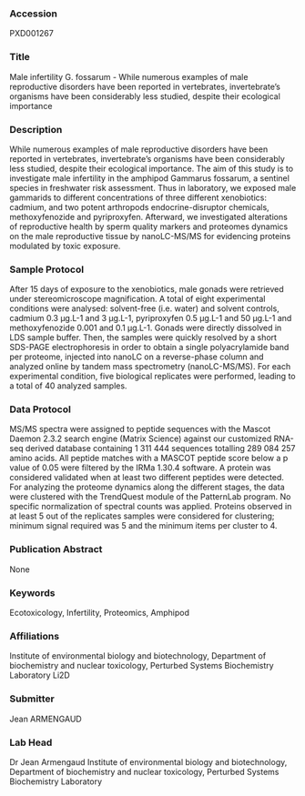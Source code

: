 ### Accession
PXD001267

### Title
Male infertility G. fossarum - While numerous examples of male reproductive disorders have been reported in vertebrates, invertebrate’s organisms have been considerably less studied, despite their ecological importance

### Description
While numerous examples of male reproductive disorders have been reported in vertebrates, invertebrate’s organisms have been considerably less studied, despite their ecological importance. The aim of this study is to investigate male infertility in the amphipod Gammarus fossarum, a sentinel species in freshwater risk assessment. Thus in laboratory, we exposed male gammarids to different concentrations of three different xenobiotics: cadmium, and two potent arthropods endocrine-disruptor chemicals, methoxyfenozide and pyriproxyfen. Afterward, we investigated alterations of reproductive health by sperm quality markers and proteomes dynamics on the male reproductive tissue by nanoLC-MS/MS for evidencing proteins modulated by toxic exposure.

### Sample Protocol
After 15 days of exposure to the xenobiotics, male gonads were retrieved under stereomicroscope magnification. A total of eight experimental conditions were analysed: solvent-free (i.e. water) and solvent controls, cadmium 0.3 µg.L-1 and 3 µg.L-1, pyriproxyfen 0.5 µg.L-1 and 50 µg.L-1 and methoxyfenozide 0.001 and 0.1 µg.L-1. Gonads were directly dissolved in LDS sample buffer. Then, the samples were quickly resolved by a short SDS-PAGE electrophoresis in order to obtain a single polyacrylamide band per proteome, injected into nanoLC on a reverse-phase column and analyzed online by tandem mass spectrometry (nanoLC-MS/MS). For each experimental condition, five biological replicates were performed, leading to a total of 40 analyzed samples.

### Data Protocol
MS/MS spectra were assigned to peptide sequences with the Mascot Daemon 2.3.2 search engine (Matrix Science) against our customized RNA-seq derived database containing 1 311 444 sequences totalling 289 084 257 amino acids. All peptide matches with a MASCOT peptide score below a p value of 0.05 were filtered by the IRMa 1.30.4 software. A protein was considered validated when at least two different peptides were detected. For analyzing the proteome dynamics along the different stages, the data were clustered with the TrendQuest module of the PatternLab program. No specific normalization of spectral counts was applied. Proteins observed in at least 5 out of the replicates samples were considered for clustering; minimum signal required was 5 and the minimum items per cluster to 4.

### Publication Abstract
None

### Keywords
Ecotoxicology, Infertility, Proteomics, Amphipod

### Affiliations
Institute of environmental biology and biotechnology, Department of biochemistry and nuclear toxicology, Perturbed Systems Biochemistry Laboratory
Li2D

### Submitter
Jean ARMENGAUD

### Lab Head
Dr Jean Armengaud
Institute of environmental biology and biotechnology, Department of biochemistry and nuclear toxicology, Perturbed Systems Biochemistry Laboratory


